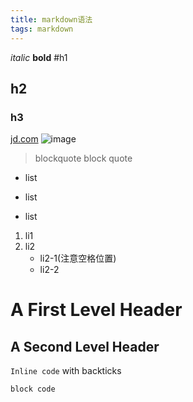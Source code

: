 ```yaml
---
title: markdown语法
tags: markdown
---
```


*italic*
**bold**
#h1
## h2
### h3
[jd.com](http://www.jd.com)
![image]()
> blockquote
block
quote
>
* list
- list
+ list
1. li1
2. li2
   - li2-1(注意空格位置)
   - li2-2
 
A First Level Header
====================

A Second Level Header
---------------------
 
`Inline code` with backticks

```
block code

```
